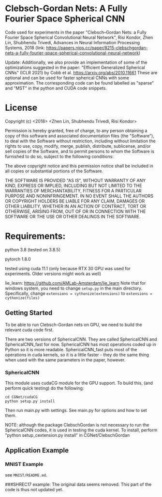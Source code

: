 ﻿# Clebsch-Gordan Nets: A Fully Fourier Space Spherical CNN

Code used for experiments in the paper "Clebsch–Gordan Nets: a Fully Fourier Space Spherical Convolutional Neural Network", Risi Kondor, Zhen Lin, Shubhendu Trivedi, Advances in Neural Information Processing Systems, 2018
(link: https://papers.nips.cc/paper/8215-clebschgordan-nets-a-fully-fourier-space-spherical-convolutional-neural-network)

Update: Additionally, we also provide an implementation of some of the optimizations suggested in the paper: "Efficient Generalized Spherical CNNs" (ICLR 2021) by Cobb et al. https://arxiv.org/abs/2010.11661 These are optional and can be used for faster spherical CNNs with some approximation. The corresponding code can be found labelled as "sparse" and "MST" in the python and CUDA code snippets. 


# License
Copyright (c) <2018> <Zhen Lin, Shubhendu Trivedi, Risi Kondor>

Permission is hereby granted, free of charge, to any person obtaining a copy
of this software and associated documentation files (the "Software"), to deal
with the Software without restriction, including without limitation the rights
to use, copy, modify, merge, publish, distribute, sublicense, and/or sell
copies of the Software, and to permit persons to whom the Software is
furnished to do so, subject to the following conditions:

The above copyright notice and this permission notice shall be included in all
copies or substantial portions of the Software.

THE SOFTWARE IS PROVIDED "AS IS", WITHOUT WARRANTY OF ANY KIND, EXPRESS OR
IMPLIED, INCLUDING BUT NOT LIMITED TO THE WARRANTIES OF MERCHANTABILITY,
FITNESS FOR A PARTICULAR PURPOSE AND NONINFRINGEMENT. IN NO EVENT SHALL THE
AUTHORS OR COPYRIGHT HOLDERS BE LIABLE FOR ANY CLAIM, DAMAGES OR OTHER
LIABILITY, WHETHER IN AN ACTION OF CONTRACT, TORT OR OTHERWISE, ARISING FROM,
OUT OF OR IN CONNECTION WITH THE SOFTWARE OR THE USE OR OTHER DEALINGS IN THE
SOFTWARE.


# Requirements:
python 3.8 (tested on 3.8.5)

pytorch 1.8.0

tested using cuda 11.1 (only because RTX 30 GPU was used for experiments. Older versions might work as well)

lie_learn: https://github.com/AMLab-Amsterdam/lie_learn 
Note that for windows system, you need to change `setup.py` in the main directory. 
Specifically, change `extensions = cythonize(extensions)` to `extensions = cythonize(files)`


## Getting Started

To be able to run Clebsch-Gordan nets on GPU, we need to build the relevant cuda code first. 

There are two versions of SphericalCNN. They are called SphericalCNN and SphericalCNN_fast for now. SphericalCNN has most operations coded up in Python so it is more readable. SphericalCNN_fast puts most of the operations in cuda kernels, so it is a little faster - they do the same thing when used with the same parameters in the paper, however.


### SphericalCNN

This module uses cudaCG module for the GPU support. To build this, (and perform quick testing) do the following:

```
cd CGNet/cudaCG
python setup.py install
```

Then run main.py with settings. See main.py for options and how to set them.

NOTE: although the package ClebschGordan is not necessary to run the SphericalCNN codes, it is used
in testing the cuda kernel. To install, perform "python setup_cextension.py install" in CGNet/ClebschGordan

## Application Example

### MNIST Example
see `MNIST/README.md`.

###SHREC17 example:
The original data seems removed. This part of the code is thus not updated yet.
